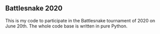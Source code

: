 ## Battlesnake 2020

This is my code to participate in the Battlesnake tournament of 2020 on June 20th.
The whole code base is written in pure Python.